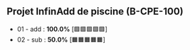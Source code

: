 ## Projet InfinAdd de piscine (B-CPE-100)

- 01 - add : **100.0%** [:green_square::green_square::green_square::green_square::green_square:]
- 02 - sub :  **50.0%** [:orange_square::orange_square::orange_square::orange_square::orange_square:]
